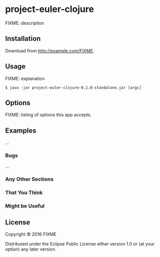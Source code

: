 # project-euler-clojure

FIXME: description

## Installation

Download from http://example.com/FIXME.

## Usage

FIXME: explanation

    $ java -jar project-euler-clojure-0.1.0-standalone.jar [args]

## Options

FIXME: listing of options this app accepts.

## Examples

...

### Bugs

...

### Any Other Sections
### That You Think
### Might be Useful

## License

Copyright © 2016 FIXME

Distributed under the Eclipse Public License either version 1.0 or (at
your option) any later version.
